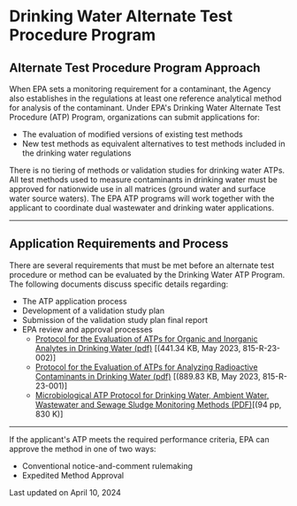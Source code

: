 # Drinking Water Alternate Test Procedure Program  

## Alternate Test Procedure Program Approach

When EPA sets a monitoring requirement for a contaminant, the Agency also establishes in the regulations at least one reference analytical method for analysis of the contaminant. Under EPA's Drinking Water Alternate Test Procedure (ATP) Program, organizations can submit applications for:

-   The evaluation of modified versions of existing test methods
-   New test methods as equivalent alternatives to test methods included in the drinking water regulations

There is no tiering of methods or validation studies for drinking water ATPs. All test methods used to measure contaminants in drinking water must be approved for nationwide use in all matrices (ground water and surface water source waters). The EPA ATP programs will work together with the applicant to coordinate dual wastewater and drinking water applications.

------------------------------------------------------------------------

## Application Requirements and Process

There are several requirements that must be met before an alternate test procedure or method can be evaluated by the Drinking Water ATP Program. The following documents discuss specific details regarding:

-   The ATP application process
-   Development of a validation study plan
-   Submission of the validation study plan final report
-   EPA review and approval processes
    - [Protocol for the Evaluation of ATPs for Organic and Inorganic Analytes in Drinking Water (pdf)](https://www.epa.gov/system/files/documents/2023-06/atp-org-inorg-protocol.pdf) [(441.34 KB, May 2023, 815-R-23-002)] 
    - [Protocol for the Evaluation of ATPs for Analyzing Radioactive Contaminants in Drinking Water (pdf)](https://www.epa.gov/system/files/documents/2023-06/atp-rad-protocol.pdf) [(889.83 KB, May 2023, 815-R-23-001)] 
    - [Microbiological ATP Protocol for Drinking Water, Ambient Water, Wastewater and Sewage Sludge Monitoring Methods (PDF)](http://nepis.epa.gov/Exe/ZyPDF.cgi?Dockey=P100IK92.txt)[(94 pp, 830 K)] 

------------------------------------------------------------------------

If the applicant's ATP meets the required performance criteria, EPA can approve the method in one of two ways:

-   Conventional notice-and-comment rulemaking
-   Expedited Method Approval

Last updated on April 10, 2024
